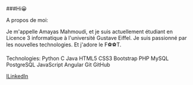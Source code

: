 ###Hi😀


A propos de moi:

Je m'appelle Amayas Mahmoudi, et je suis actuellement étudiant en Licence 3 informatique à l'université Gustave Eiffel.
Je suis passionné par les nouvelles technologies.
Et j'adore le F⚽⚽T.

Technologies:
Python C Java HTML5 CSS3 Bootstrap PHP MySQL PostgreSQL  JavaScript Angular  Git GitHub 

[lLinkedIn](https://www.linkedin.com/in/amayas-mhd/)
